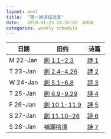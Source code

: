 ```yaml
---
layout: post
title:  "第一周读经进度"
date:   2018-01-23 20:35:02 -0800
categories: weekly schedule
---
```


|   日期   |   旧约   |   诗篇   
|----------|----------|---------
|  M 22-Jan  |  [創 1.1-2.3]   |  [詩 1]  
|  T 23-Jan  |  [創 2.4-4.26]  |  [詩 2]   
|  W 24-Jan  |  [創 5.1-6.8]   |  [詩 3]  
|  T 25-Jan  |  [創 6.9-9.29]	|  [詩 4]  
|  F 26-Jan  |  [創 10.1-11.9] |  [詩 5]    
|  S 27-Jan  |  [創 11.10-26]  |  [詩 6]    
|  S 28-Jan  |  補漏拾遺        |	 [詩 7]  

[創 1.1-2.3]: https://www.bible.com/zh-TW/bible/46/GEN.1.CUNP
[創 2.4-4.26]: https://www.bible.com/zh-TW/bible/46/GEN.2.CUNP
[創 5.1-6.8]: https://www.bible.com/zh-TW/bible/46/GEN.5.CUNP
[創 6.9-9.29]: https://www.bible.com/zh-TW/bible/46/GEN.9.CUNP
[創 10.1-11.9]: https://www.bible.com/zh-TW/bible/46/GEN.10.CUNP
[創 11.10-26]: https://www.bible.com/zh-TW/bible/46/GEN.11.CUNP
[詩 1]: https://www.bible.com/zh-TW/bible/46/PSA.1.CUNP
[詩 2]: https://www.bible.com/zh-TW/bible/46/PSA.2.CUNP
[詩 3]: https://www.bible.com/zh-TW/bible/46/PSA.3.CUNP
[詩 4]: https://www.bible.com/zh-TW/bible/46/PSA.4.CUNP
[詩 5]: https://www.bible.com/zh-TW/bible/46/PSA.5.CUNP
[詩 6]: https://www.bible.com/zh-TW/bible/46/PSA.6.CUNP
[詩 7]: https://www.bible.com/zh-TW/bible/46/PSA.7.CUNP
